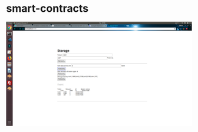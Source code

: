 # smart-contracts
![Image alt](https://github.com/KenjuDari/smart-contracts/blob/master/DataArray/%D0%A1%D0%BD%D0%B8%D0%BC%D0%BE%D0%BA%20%D1%8D%D0%BA%D1%80%D0%B0%D0%BD%D0%B0%20%D0%BE%D1%82%202018-09-05%2022-56-14.png)
